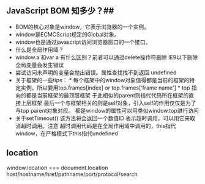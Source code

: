  ## JavaScript BOM 知多少？##

 * BOM的核心对象是window，它表示浏览器的一个实例。
 * window是ECMCScript规定的Global对象。
 * window也是通过javascript访问浏览器窗口的一个接口。
 * 什么是全局作用域？
 * window.a 和var a 有什么区别？前者可以通过delete操作符删除 IE9以下删除全局变量会发生错误
 * 尝试访问未声明的变量会抛出错误。属性查找找不到返回 undefined
 * 关于框架的一些tips：
       * 每个框架中的window对象值得都是当前的框架的特定实例，所以要用top.frames[index] or top.frames[‘frame name']
       * top 指向的都是当前框架的最顶层框架 于此相似的parent则指代代码所在框架的直接上层框架 最后一个与框架相关的则是self对象，引入self的作用仅仅是为了与top parent对象对应。 都是window的属性可以用类似window.top进行访问
 * 关于setTimeout() 该方法将会返回一个数值ID 表示超时调用，可以用它来取消超时调用。注意 超时调用代码是在全局作用域中调用的，this指代window，在严格模式下this指代undefined

## location ##
window.location === document.location
host/hostname/href/pathname/port/protocol/search